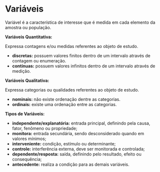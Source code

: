 # Variáveis

Variável é a característica de interesse que é medida em cada elemento da amostra ou população. 

**Variáveis Quantitativa:**

Expressa contagens e/ou medidas referentes ao objeto de estudo.

* **discretas:** possuem valores finitos dentro de um intervalo através de contagem ou enumeração.
* **contínuas:** possuem valores infinitos dentro de um intervalo através de medição.

**Variáveis Qualitativa:**

Expressa categorias ou qualidades referentes ao objeto de estudo.

* **nominais:** não existe ordenação dentre as categorias.
* **ordinais:** existe uma ordenação entre as categorias.

**Tipos de Variáveis:**
* **independente/explanatória:** entrada principal, definindo pela causa, fator, fenômeno ou propriedade;
* **monitora:** entrada secundária, sendo desconsiderado quando em valores mínimos;
* **interveniente:** condição, estímulo ou determinante;
* **controle:** interferência externa, deve ser monitorada e controlada;
* **dependente/resposta:** saída, definindo pelo resultado, efeito ou consequência;
* **antecedente:** realiza a condição para as demais variáveis.
